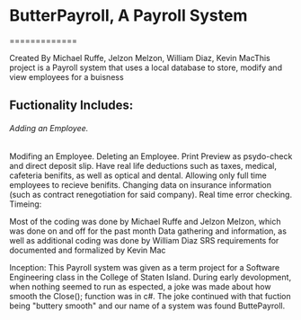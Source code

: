<h1>ButterPayroll, A Payroll System</h1>
=============
<p>Created By Michael Ruffe, Jelzon Melzon, William Diaz, Kevin Mac</p?
<p>This project is a Payroll system that uses a local database to store, modify and view employees for a buisness</p>
<h2>Fuctionality Includes:</h2>
  <h6>Adding an Employee.</h6>
  Modifing an Employee.
  Deleting an Employee.
  Print Preview as psydo-check and direct deposit slip.
  Have real life deductions such as taxes, medical, cafeteria benifits, as well as optical and dental.
  Allowing only full time employees to recieve benifits.
  Changing data on insurance information (such as contract renegotiation for said company).
  Real time error checking.
Timeing:
  <p>Most of the coding was done by Michael Ruffe and Jelzon Melzon, which was done on and off for the past month
  Data gathering and information, as well as additional coding was done by William Diaz
  SRS requirements for documented and formalized by Kevin Mac</p>
Inception:
  This Payroll system was given as a term project for a Software Engineering class in the College of Staten Island. 
  During early devolopment, when nothing seemed to run as espected, a joke was made about how smooth the Close(); 
    function was in c#. The joke continued with that fuction being "buttery smooth" and our name of a system was found
    ButtePayroll.
